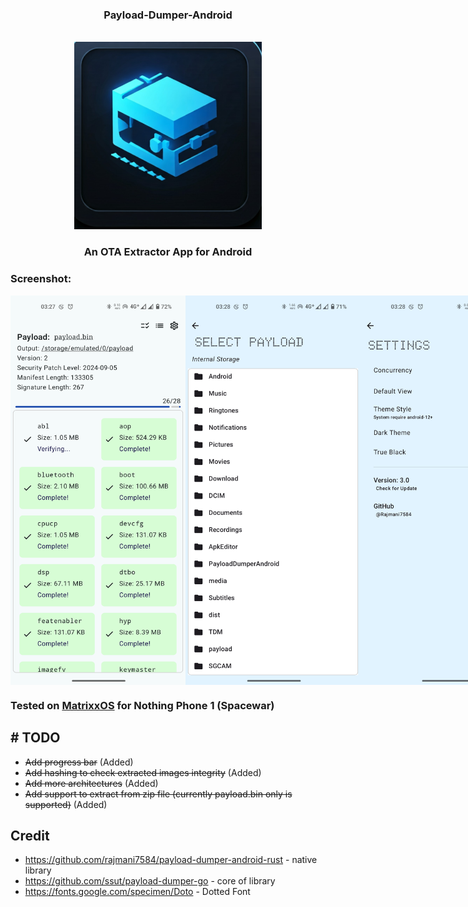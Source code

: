 <div align="center">

### Payload-Dumper-Android
<br/>
<img height="300px" src="./app/src/main/ic_launcher-playstore.png" alt="Launcher Icon"/>

### An OTA Extractor App for Android

</div>

### Screenshot:

<div style="display: flex">
  <img width="280px" src="./screenshots/screenshot-1.png" />
  <img width="280px" src="./screenshots/screenshot-2.png"/>
  <img width="280px" src="./screenshots/screenshot-3.png"/>
</div>

### Tested on <a href="https://www.projectmatrixx.org/">MatrixxOS</a> for Nothing Phone 1 (Spacewar)

## # TODO
+ <s>Add progress bar</s> (Added)
+ <s>Add hashing to check extracted images integrity</s> (Added)
+ <s>Add more architectures</s> (Added)
+ <s>Add support to extract from zip file (currently payload.bin only is supported)</s> (Added)

## Credit
+ https://github.com/rajmani7584/payload-dumper-android-rust - native library
+ https://github.com/ssut/payload-dumper-go - core of library
+ https://fonts.google.com/specimen/Doto - Dotted Font